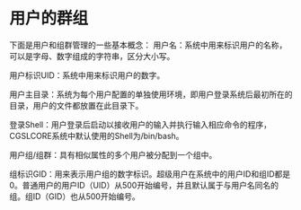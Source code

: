 # 用户的群组

下面是用户和组群管理的一些基本概念：
用户名：系统中用来标识用户的名称，可以是字母、数字组成的字符串，区分大小写。

用户标识UID：系统中用来标识用户的数字。

用户主目录：系统为每个用户配置的单独使用环境，即用户登录系统后最初所在的目录，用户的文件都放置在此目录下。

登录Shell：用户登录后启动以接收用户的输入并执行输入相应命令的程序，CGSLCORE系统中默认使用的Shell为/bin/bash。

用户组/组群：具有相似属性的多个用户被分配到一个组中。

组标识GID：用来表示用户组的数字标识。超级用户在系统中的用户ID和组ID都是0。普通用户的用户ID（UID）从500开始编号，并且默认属于与用户名同名的组。组ID（GID）也从500开始编号。



